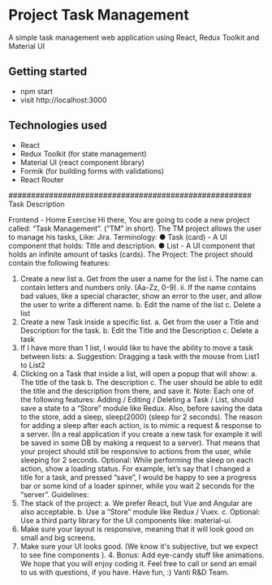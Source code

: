 # Project Task Management

A simple task management web application using React, Redux Toolkit and Material UI

## Getting started

- npm start
- visit http://localhost:3000

## Technologies used

- React
- Redux Toolkit (for state management)
- Material UI (react component library)
- Formik (for building forms with validations)
- React Router

######################################################
Task Description

Frontend - Home Exercise
Hi there,
You are going to code a new project called: “Task Management”. (“TM” in short).
The TM project allows the user to manage his tasks, Like: Jira.
Terminology:
● Task (card) - A UI component that holds: Title and description.
● List - A UI component that holds an infinite amount of tasks (cards).
The Project:
The project should contain the following features:
1. Create a new list
a. Get from the user a name for the list
i. The name can contain letters and numbers only. (Aa-Zz, 0-9).
ii. If the name contains bad values, like a special character, show an error to
the user, and allow the user to write a different name.
b. Edit the name of the list
c. Delete a list
2. Create a new Task inside a specific list.
a. Get from the user a Title and Description for the task.
b. Edit the Title and the Description
c. Delete a task
3. If I have more than 1 list, I would like to have the ability to move a task between lists: a.
Suggestion: Dragging a task with the mouse from List1 to List2
4. Clicking on a Task that inside a list, will open a popup that will show:
a. The title of the task
b. The description
c. The user should be able to edit the title and the description from there, and save
it.
Note: Each one of the following features: Adding / Editing / Deleting a Task / List, should save a
state to a “Store” module like Redux.
Also, before saving the data to the store, add a sleep, sleep(2000) (sleep for 2 seconds).
The reason for adding a sleep after each action, is to mimic a request & response to a server.
(In a real application if you create a new task for example it will be saved in some DB by making
a request to a server).
That means that your project should still be responsive to actions from the user, while sleeping
for 2 seconds.
Optional: While performing the sleep on each action, show a loading status. For example, let’s
say that I changed a title for a task, and pressed “save”, I would be happy to see a progress bar
or some kind of a loader spinner, while you wait 2 seconds for the “server”.
Guidelines:
1. The stack of the project:
a. We prefer React, but Vue and Angular are also acceptable.
b. Use a “Store” module like Redux / Vuex.
c. Optional: Use a third party library for the UI components like: material-ui.
2. Make sure your layout is responsive, meaning that it will look good on small and big
screens.
3. Make sure your UI looks good. (We know it's subjective, but we expect to see fine
components ). 4. Bonus: Add eye-candy stuff like animations.
We hope that you will enjoy coding it.
Feel free to call or send an email to us with questions, if you have.
Have fun, :)
Vanti R&D Team.
